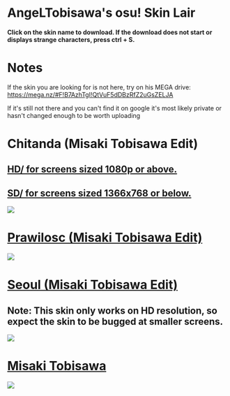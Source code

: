 # AngeLTobisawa's osu! Skin Lair
**Click on the skin name to download. If the download does not start or displays strange characters, press ctrl + S.**

# Notes
If the skin you are looking for is not here, try on his MEGA drive: https://mega.nz/#F!B7AzhTgI!QtVuF5dDBzRfZ2uGsZELJA

If it's still not there and you can't find it on google it's most likely private or hasn't changed enough to be worth uploading

# Chitanda (Misaki Tobisawa Edit)
## [HD/ for screens sized 1080p or above.](https://mega.nz/#!Q3AQxYyL!YAA5cTe_z0la-rf3Ta_wK3cf2pmqcL26TPqPs5BUNT4)

## [SD/ for screens sized 1366x768 or below.](https://mega.nz/#!V3BDHTTb!jaOVtlzYn9XUlW2nYfDErurAIZDEIb1A9Qd_4-8iT6k)
![](https://up.ppy.sh/files/screenshot121-11.jpg)

# [Prawilosc (Misaki Tobisawa Edit)](https://mega.nz/#!F6gh3JBC!uX-zKzWKyUvPSBlIapYc1YAQeAOv1EOyPaXays2nYj4)
![](https://up.ppy.sh/files/screenshot122-9.jpg)

# [Seoul (Misaki Tobisawa Edit)](https://mega.nz/#!M6JiVIaQ!4MtmDBIt4QLExgkk_NqpEh5no2cdrCL28cUBWqYRL2k)
## Note: This skin only works on HD resolution, so expect the skin to be bugged at smaller screens.
![](https://up.ppy.sh/files/screenshot123-9.jpg)

# [Misaki Tobisawa](https://mega.nz/#!Rm5UVAKK!I74zTgG_ctVyGPJJT6oAM0HOMViFMIhO0GI0lYxfXG0)
![](https://up.ppy.sh/files/screenshot124-6.jpg)
